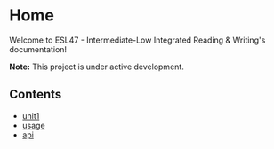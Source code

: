 # Home

Welcome to ESL47 - Intermediate-Low Integrated Reading & Writing's documentation!

**Note:**
This project is under active development.

## Contents

- [unit1](unit1.md)
- [usage](usage.md)
- [api](api.md)

